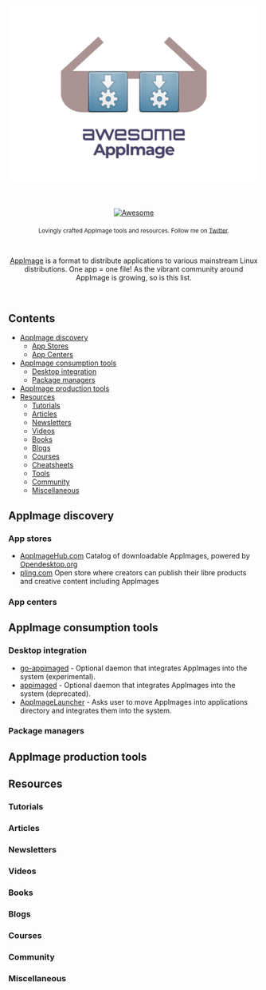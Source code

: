 <div align="center">
	<div>
		<img width="500" src="media/logo.svg" alt="Awesome AppImage">
	</div>
	<br>
	<br>
	<br>
	<a href="https://awesome.re">
		<img src="https://awesome.re/badge-flat2.svg" alt="Awesome">
	</a>
	<p>
		<sub>Lovingly crafted AppImage tools and resources. Follow me on <a href="https://twitter.com/probonopd">Twitter</a>.</sub>
	</p>
	<br>
	<p>
		<a href="https://appimage.org">AppImage</a> is a format to distribute applications to various mainstream Linux distributions. One app = one file! As the vibrant community around AppImage is growing, so is this list.
	</p>
	<br>
</div>

## Contents

- [AppImage discovery](#appimage-discovery)
	- [App Stores](#app-stores)
	- [App Centers](#app-centers)
- [AppImage consumption tools](#appimage-consumption-tools)
	- [Desktop integration](#desktop-integration)
	- [Package managers](#package-managers)
- [AppImage production tools](#appimage-production-tools)
- [Resources](#resources)
	- [Tutorials](#tutorials)
	- [Articles](#articles)
	- [Newsletters](#newsletters)
	- [Videos](#videos)
	- [Books](#books)
	- [Blogs](#blogs)
	- [Courses](#courses)
	- [Cheatsheets](#cheatsheets)
	- [Tools](#tools)
	- [Community](#community)
	- [Miscellaneous](#miscellaneous-1)

## AppImage discovery

### App stores

- [AppImageHub.com](https://www.appimagehub.com/) Catalog of downloadable AppImages, powered by [Opendesktop.org](https://www.opendesktop.org/)
- [pling.com](https://www.pling.com/) Open store where creators can publish their libre products and creative content including AppImages

### App centers

## AppImage consumption tools

### Desktop integration

- [go-appimaged](https://github.com/probonopd/go-appimage/tree/master/src/appimaged) - Optional daemon that integrates AppImages into the system (experimental).
- [appimaged](https://github.com/AppImage/appimaged) - Optional daemon that integrates AppImages into the system (deprecated).
- [AppImageLauncher](https://github.com/TheAssassin/AppImageLauncher) - Asks user to move AppImages into applications directory and integrates them into the system.

### Package managers

## AppImage production tools

## Resources

### Tutorials

### Articles

### Newsletters

### Videos

### Books

### Blogs

### Courses

### Community

### Miscellaneous
